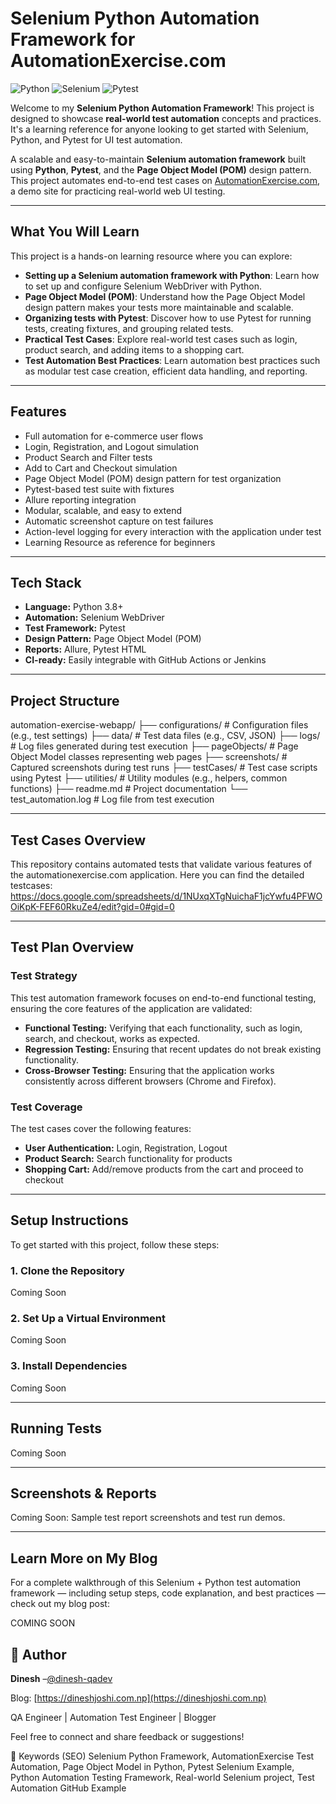 # Selenium Python Automation Framework for AutomationExercise.com

<!-- ![GitHub](https://img.shields.io/github/license/dinesh-qadev/automation-exercise-webapp) -->
![Python](https://img.shields.io/badge/Python-3.8+-blue.svg)
![Selenium](https://img.shields.io/badge/Selenium-Automation-brightgreen)
![Pytest](https://img.shields.io/badge/Pytest-Test_Framework-yellow)

Welcome to my **Selenium Python Automation Framework**! This project is designed to showcase **real-world test
automation** concepts and practices. It's a learning reference for anyone looking to get started with Selenium, Python,
and Pytest for UI test automation.

A scalable and easy-to-maintain **Selenium automation framework** built using **Python**, **Pytest**, and the **Page
Object Model (POM)** design pattern. This project automates end-to-end test cases
on [AutomationExercise.com](https://www.automationexercise.com/), a demo site for practicing real-world web UI testing.

---

## What You Will Learn

This project is a hands-on learning resource where you can explore:

- **Setting up a Selenium automation framework with Python**: Learn how to set up and configure Selenium WebDriver with
  Python.
- **Page Object Model (POM)**: Understand how the Page Object Model design pattern makes your tests more maintainable and
scalable.
- **Organizing tests with Pytest**: Discover how to use Pytest for running tests, creating fixtures, and grouping related
tests.
- **Practical Test Cases**: Explore real-world test cases such as login, product search, and adding items to a shopping cart.
- **Test Automation Best Practices**: Learn automation best practices such as modular test case creation, efficient data
handling, and reporting.

---

## Features

- Full automation for e-commerce user flows
- Login, Registration, and Logout simulation
- Product Search and Filter tests
- Add to Cart and Checkout simulation
- Page Object Model (POM) design pattern for test organization
- Pytest-based test suite with fixtures
- Allure reporting integration
- Modular, scalable, and easy to extend
- Automatic screenshot capture on test failures
- Action-level logging for every interaction with the application under test
- Learning Resource as reference for beginners 

---

## Tech Stack

- **Language:** Python 3.8+
- **Automation:** Selenium WebDriver
- **Test Framework:** Pytest
- **Design Pattern:** Page Object Model (POM)
- **Reports:** Allure, Pytest HTML
- **CI-ready:** Easily integrable with GitHub Actions or Jenkins

---

## Project Structure

automation-exercise-webapp/
├── configurations/ # Configuration files (e.g., test settings)
├── data/ # Test data files (e.g., CSV, JSON)
├── logs/ # Log files generated during test execution
├── pageObjects/ # Page Object Model classes representing web pages
├── screenshots/ # Captured screenshots during test runs
├── testCases/ # Test case scripts using Pytest
├── utilities/ # Utility modules (e.g., helpers, common functions)
├── readme.md # Project documentation
└── test_automation.log # Log file from test execution

---

## Test Cases Overview
This repository contains automated tests that validate various features of the automationexercise.com application.
Here you can find the detailed testcases: https://docs.google.com/spreadsheets/d/1NUxqXTgNuichaF1jcYwfu4PFWOOiKpK-FEF60RkuZe4/edit?gid=0#gid=0 

---

## Test Plan Overview
### Test Strategy
This test automation framework focuses on end-to-end functional testing, ensuring the core features of the application
are validated:

- **Functional Testing:** Verifying that each functionality, such as login, search, and checkout, works as expected.
- **Regression Testing:** Ensuring that recent updates do not break existing functionality.
- **Cross-Browser Testing:** Ensuring that the application works consistently across different browsers (Chrome and Firefox).

### Test Coverage
The test cases cover the following features:

- **User Authentication:** Login, Registration, Logout
- **Product Search:** Search functionality for products
- **Shopping Cart:** Add/remove products from the cart and proceed to checkout

---

## Setup Instructions

To get started with this project, follow these steps:

### 1. Clone the Repository
Coming Soon

### 2. Set Up a Virtual Environment
Coming Soon

### 3. Install Dependencies
Coming Soon

---

## Running Tests
Coming Soon

---
## Screenshots & Reports
Coming Soon: Sample test report screenshots and test run demos.

---

## Learn More on My Blog

For a complete walkthrough of this Selenium + Python test automation framework — including setup steps, code
explanation, and best practices — check out my blog post:

COMING SOON


## 👤 Author
**Dinesh** –[@dinesh-qadev](https://github.com/dinesh-qadev)

Blog: [https://dineshjoshi.com.np](https://dineshjoshi.com.np)

QA Engineer | Automation Test Engineer | Blogger

Feel free to connect and share feedback or suggestions!

🔎 Keywords (SEO)
Selenium Python Framework, AutomationExercise Test Automation, Page Object Model in Python, Pytest Selenium Example,
Python Automation Testing Framework, Real-world Selenium project, Test Automation GitHub Example